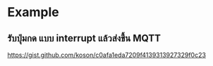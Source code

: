 # Example

## รับปุ่มกด แบบ interrupt แล้วส่งขึ้น MQTT

https://gist.github.com/koson/c0afa1eda7209f4139313927329f0c23

